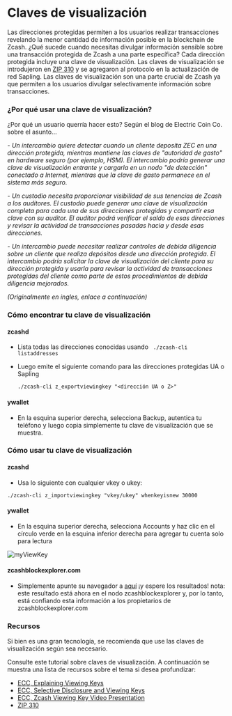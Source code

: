 # Claves de visualización

Las direcciones protegidas permiten a los usuarios realizar transacciones revelando la menor cantidad de información posible en la blockchain de Zcash. ¿Qué sucede cuando necesitas divulgar información sensible sobre una transacción protegida de Zcash a una parte específica? Cada dirección protegida incluye una clave de visualización. Las claves de visualización se introdujeron en [ZIP 310](https://zips.z.cash/zip-0310) y se agregaron al protocolo en la actualización de red Sapling. Las claves de visualización son una parte crucial de Zcash ya que permiten a los usuarios divulgar selectivamente información sobre transacciones.

### ¿Por qué usar una clave de visualización?

¿Por qué un usuario querría hacer esto? Según el blog de Electric Coin Co. sobre el asunto... 

*- Un intercambio quiere detectar cuando un cliente deposita ZEC en una dirección protegida, mientras mantiene las claves de "autoridad de gasto" en hardware seguro (por ejemplo, HSM). El intercambio podría generar una clave de visualización entrante y cargarla en un nodo "de detección" conectado a Internet, mientras que la clave de gasto permanece en el sistema más seguro.*

*- Un custodio necesita proporcionar visibilidad de sus tenencias de Zcash a los auditores. El custodio puede generar una clave de visualización completa para cada una de sus direcciones protegidas y compartir esa clave con su auditor. El auditor podrá verificar el saldo de esas direcciones y revisar la actividad de transacciones pasadas hacia y desde esas direcciones.*

*- Un intercambio puede necesitar realizar controles de debida diligencia sobre un cliente que realiza depósitos desde una dirección protegida. El intercambio podría solicitar la clave de visualización del cliente para su dirección protegida y usarla para revisar la actividad de transacciones protegidas del cliente como parte de estos procedimientos de debida diligencia mejorados.*

*(Originalmente en ingles, enlace a continuación)*

### Cómo encontrar tu clave de visualización

#### zcashd

* Lista todas las direcciones conocidas usando ` ./zcash-cli listaddresses`

* Luego emite el siguiente comando para las direcciones protegidas UA o Sapling

  `./zcash-cli z_exportviewingkey "<dirección UA o Z>"`

#### ywallet

* En la esquina superior derecha, selecciona Backup, autentica tu teléfono y luego copia simplemente tu clave de visualización que se muestra.

### Cómo usar tu clave de visualización

#### zcashd

* Usa lo siguiente con cualquier vkey o ukey:

`./zcash-cli z_importviewingkey "vkey/ukey" whenkeyisnew 30000`

#### ywallet

* En la esquina superior derecha, selecciona Accounts y haz clic en el círculo verde en la esquina inferior derecha para agregar tu cuenta solo para lectura

![myViewKey](https://user-images.githubusercontent.com/81990132/208585568-46065002-6682-4ff4-ae8b-d206205b5d9b.png)


#### zcashblockexplorer.com

* Simplemente apunte su navegador a [aquí](https://zcashblockexplorer.com/vk) ¡y espere los resultados! nota: este resultado está ahora en el nodo zcashblockexplorer y, por lo tanto, está confiando esta información a los propietarios de zcashblockexplorer.com

### Recursos

Si bien es una gran tecnología, se recomienda que use las claves de visualización según sea necesario.

Consulte este tutorial sobre claves de visualización. A continuación se muestra una lista de recursos sobre el tema si desea profundizar:

- [ECC, Explaining Viewing Keys](https://electriccoin.co/blog/explaining-viewing-keys/)
- [ECC, Selective Disclosure and Viewing Keys](https://electriccoin.co/blog/viewing-keys-selective-disclosure/)
- [ECC, Zcash Viewing Key Video Presentation](https://www.youtube.com/watch?v=NXjK_Ms7D5U&t=199s)
- [ZIP 310](https://zips.z.cash/zip-0310)
